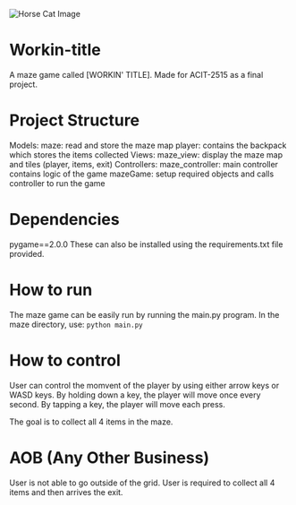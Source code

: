 ![Horse Cat Image](https://raw.githubusercontent.com/UnknownTy/Workin-title/main/maze/images/cathorse.png?token=AGO7Q3W3G4QCNF323AC5LN3AIB2LS)
# Workin-title
A maze game called [WORKIN' TITLE]. Made for ACIT-2515 as a final project.


# Project Structure
Models:
    maze: read and store the maze map
    player: contains the backpack which stores the items collected
Views:
    maze_view: display the maze map and tiles (player, items, exit)
Controllers:
    maze_controller: main controller contains logic of the game
    mazeGame: setup required objects and calls controller to run the game


# Dependencies
pygame==2.0.0
These can also be installed using the requirements.txt file provided.

# How to run
The maze game can be easily run by running the main.py program.
In the maze directory, use:
`python main.py`


# How to control
User can control the momvent of the player by using either arrow keys or WASD keys. 
By holding down a key, the player will move once every second.
By tapping a key, the player will move each press.

The goal is to collect all 4 items in the maze.


# AOB (Any Other Business)
User is not able to go outside of the grid.
User is required to collect all 4 items and then arrives the exit.
